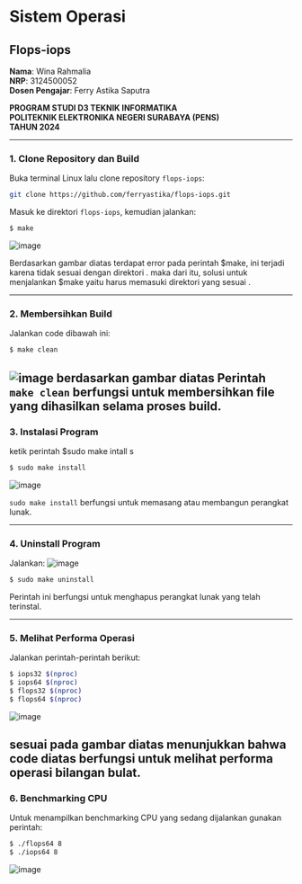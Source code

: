# Sistem Operasi  
## Flops-iops

**Nama**: Wina Rahmalia  
**NRP**: 3124500052  
**Dosen Pengajar**: Ferry Astika Saputra  

**PROGRAM STUDI D3 TEKNIK INFORMATIKA**  
**POLITEKNIK ELEKTRONIKA NEGERI SURABAYA (PENS)**  
**TAHUN 2024**

---

### 1. Clone Repository dan Build
Buka terminal Linux lalu clone repository `flops-iops`:

```bash
git clone https://github.com/ferryastika/flops-iops.git
```

Masuk ke direktori `flops-iops`, kemudian jalankan:

```bash
$ make
```
![image](https://github.com/user-attachments/assets/5488a9d6-0686-4683-aefc-19bb12c97f75)

 Berdasarkan gambar diatas terdapat error pada perintah $make, ini terjadi
karena tidak sesuai dengan direktori . maka dari itu, solusi untuk menjalankan
$make yaitu harus memasuki direktori yang sesuai .

---

### 2. Membersihkan Build
Jalankan code dibawah ini:

```bash
$ make clean
```

![image](https://github.com/user-attachments/assets/f5e59d08-595c-46df-b9c0-2f78b17ef573)
 berdasarkan gambar diatas Perintah `make clean` berfungsi untuk membersihkan file yang dihasilkan selama proses build.
---

### 3. Instalasi Program
 ketik perintah $sudo make intall s

```bash
$ sudo make install
```
![image](https://github.com/user-attachments/assets/0a933b48-fd69-4b31-86fb-c80659c50297)

`sudo make install` berfungsi untuk memasang atau membangun perangkat lunak.

---

### 4. Uninstall Program
Jalankan:
![image](https://github.com/user-attachments/assets/f9a7f7a8-88f8-4b12-8456-401c790f898c)


```bash
$ sudo make uninstall
```

Perintah ini berfungsi untuk menghapus perangkat lunak yang telah terinstal.

---

### 5. Melihat Performa Operasi
Jalankan perintah-perintah berikut:

```bash
$ iops32 $(nproc)
$ iops64 $(nproc)
$ flops32 $(nproc)
$ flops64 $(nproc)
```
![image](https://github.com/user-attachments/assets/caedfafe-17cc-4c8d-912c-59f66697bb94)

sesuai pada gambar diatas menunjukkan bahwa code diatas berfungsi untuk melihat performa operasi bilangan bulat.
---

### 6. Benchmarking CPU
Untuk menampilkan benchmarking CPU yang sedang dijalankan gunakan perintah:
```bash
$ ./flops64 8
$ ./iops64 8
```
![image](https://github.com/user-attachments/assets/812f2950-27e3-4251-a67d-b58e7bb809da)


